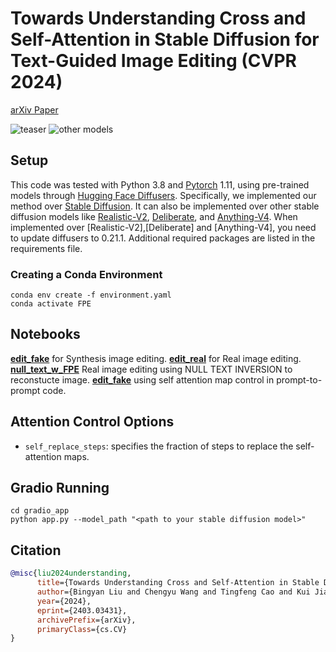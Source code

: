 # Towards Understanding Cross and Self-Attention in Stable Diffusion for Text-Guided Image Editing  (CVPR 2024)
[arXiv Paper](https://arxiv.org/abs/2403.03431)

![teaser](assets/cases.png) ![other models](assets/other_models.png)


## Setup
This code was tested with Python 3.8 and [Pytorch](https://pytorch.org/) 1.11, using pre-trained models through [Hugging Face Diffusers](https://github.com/huggingface/diffusers#readme).
Specifically, we implemented our method over [Stable Diffusion](https://huggingface.co/runwayml/stable-diffusion-v1-5). It can also be implemented over other stable diffusion models like [Realistic-V2](https://huggingface.co/SG161222/Realistic_Vision_V2.0), [Deliberate](https://huggingface.co/XpucT/Deliberate), and [Anything-V4](https://huggingface.co/xyn-ai/anything-v4.0).
When implemented over [Realistic-V2],[Deliberate] and [Anything-V4], you need to update diffusers to 0.21.1.
Additional required packages are listed in the requirements file.

### Creating a Conda Environment
```
conda env create -f environment.yaml
conda activate FPE
```

## Notebooks
[**edit_fake**][fake-edit] for Synthesis image editing.
[**edit_real**][real-edit] for Real image editing.
[**null_text_w_FPE**][null_text+FPE] Real image editing using NULL TEXT INVERSION to reconstucte image.
[**edit_fake**][fake-edit] using self attention map control in prompt-to-prompt code.

## Attention Control Options
 * `self_replace_steps`: specifies the fraction of steps to replace the self-attention maps.

## Gradio Running
```
cd gradio_app
python app.py --model_path "<path to your stable diffusion model>"
```
## Citation
``` bibtex
@misc{liu2024understanding,
      title={Towards Understanding Cross and Self-Attention in Stable Diffusion for Text-Guided Image Editing},
      author={Bingyan Liu and Chengyu Wang and Tingfeng Cao and Kui Jia and Jun Huang},
      year={2024},
      eprint={2403.03431},
      archivePrefix={arXiv},
      primaryClass={cs.CV}
}
```


[fake-edit]: edit_fake.ipynb
[real-edit]: edit_real.ipynb
[null_text+FPE]: null_text_w_FPE.ipynb
[FPE_in_p2p]: FPE_In_p2pcode.ipynb